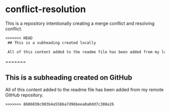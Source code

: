 # conflict-resolution
This is a repository intentionally creating a merge conflict and resolving conflict.

 ```md
<<<<<<< HEAD
  ## This is a subheading created locally

  All of this content added to the readme file has been added from my local Git repository.
  ```
=======
  ## This is a subheading created on GitHub

  All of this content added to the readme file has been added from my remote GitHub repository.
  ```
>>>>>>> 8606030c983b4a5586a7d96beea0a0dd7c388e26
